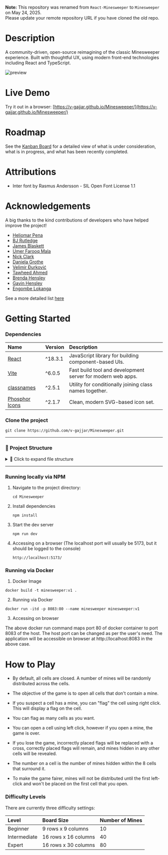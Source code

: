 **Note:** This repository was renamed from `React-Minesweeper` to `Minesweeper` on May 24, 2025.  
Please update your remote repository URL if you have cloned the old repo.

# Description
A community-driven, open-source reimagining of the classic Minesweeper experience. Built with thoughtful UX, using modern front-end technologies including React and TypeScript.

 ![preview](https://github.com/v-gajjar/Minesweeper/blob/main/src/assets/Minesweeper-16-06-2025.gif)


# Live Demo
Try it out in a browser: [https://v-gajjar.github.io/Minesweeper/](https://v-gajjar.github.io/Minesweeper/)


# Roadmap

See the [Kanban Board](https://github.com/users/v-gajjar/projects/2) for a detailed view of what is under consideration, what is in progress, and what has been recently completed.


# Attributions

* Inter font by Rasmus Andersson - SIL Open Font License 1.1


# Acknowledgements
A big thanks to the kind contributions of developers who have helped improve the project!

 - [Heliomar Pena](https://www.linkedin.com/in/heliomar/)
 - [BJ Rutledge](https://www.linkedin.com/in/bj-rutledge/)
 - [James Blaskett](https://www.linkedin.com/in/james-blaskett/)
 - [Umer Farooq Mala](https://github.com/umermala)
 - [Nick Clark](https://github.com/NickTheDevOpsGuy)
 - [Daniela Grothe](https://www.linkedin.com/in/daniela-grothe-743ab8235/)
 - [Velimir Đurković](https://www.linkedin.com/in/djvelimir/)
 - [Tawheed Ahmed](https://www.linkedin.com/in/tawheed-ahmed-dev/)
 - [Brenda Hensley](https://www.linkedin.com/in/brenda-hensley-/)
 - [Gavin Hensley](https://www.linkedin.com/in/g-hensley/)
 - [Engombe Lokanga](https://www.linkedin.com/in/engombelokanga/)


See a more detailed list [here](https://github.com/v-gajjar/Minesweeper/blob/main/CONTRIBUTORS.md)


# Getting Started

### Dependencies

| Name                                                                  | Version | Description                                                 |
| :-------------------------------------------------------------------- | :------ | :---------------------------------------------------------- |
| [React](https://reactjs.org/)                                         | ^18.3.1 | JavaScript library for building component-based UIs.        |
| [Vite](https://vitejs.dev/)                                           | ^6.0.5  | Fast build tool and development server for modern web apps. |
| [classnames](https://www.npmjs.com/package/classnames)                | ^2.5.1  | Utility for conditionally joining class names together.     |
| [Phosphor Icons](https://www.npmjs.com/package/@phosphor-icons/react) | ^2.1.7  | Clean, modern SVG-based icon set.                           |



### Clone the project

```
git clone https://github.com/v-gajjar/Minesweeper.git
```

---

### 📂 Project Structure

<details>
<summary>📁 Click to expand file structure</summary>

```plaintext
.
├── .github
│   ├── pull_request_template.md
│   └── workflows
│       ├── build-checks.yaml
│       ├── whats-new-merged.yaml
│       └── whats-new-preview.yaml
├── .gitignore
├── .prettierignore
├── .prettierrc.yml
├── .stylelintrc.json
├── CONTRIBUTORS.md
├── Dockerfile
├── eslint.config.js
├── globals.d.ts
├── index.html
├── LICENSE
├── package-lock.json
├── package.json
├── README.md
├── src
│   ├── App.css
│   ├── App.tsx
│   ├── assets
│   │   └── Minesweeper-16-06-2025.gif
│   ├── components
│   │   └── feature
│   │       ├── Cell
│   │       ├── GameBoard
│   │       ├── GameDifficultySelector
│   │       ├── GameResultModal
│   │       └── RemainingFlagsCounter
│   ├── config
│   │   ├── gameDifficultyLevelSettings.interfaces.ts
│   │   └── gameDifficultyLevelSettings.ts
│   ├── enum
│   │   ├── GameDifficultyLevel.interfaces.ts
│   │   ├── GameDifficultyLevel.ts
│   │   ├── GameStatus.interfaces.ts
│   │   └── GameStatus.ts
│   ├── index.css
│   ├── main.tsx
│   ├── minesweeperUtils.js
│   ├── types.ts
│   └── vite-env.d.ts
├── tests
│   └── unit
│       ├── App.test.jsx
│       ├── Board.test.jsx
│       ├── Cell.test.jsx
│       ├── GameBoard.test.jsx
│       └── Win.test.jsx
├── tsconfig.app.json
├── tsconfig.json
├── tsconfig.node.json
└── vite.config.ts
```

</details>

---


### Running locally via NPM
1. Navigate to the project directory:
   ```
   cd Minesweeper
   ```
2. Install dependencies
   ```
   npm install
   ```
3. Start the dev server
   ```
   npm run dev
   ```
4. Accessing on a browser (The localhost port will usually be 5173, but it should be logged to the console)
   ```
   http://localhost:5173/
   ```
   

### Running via Docker
1. Docker Image

```
docker build -t minesweeper:v1 .
```

2. Running via Docker

```
docker run -itd -p 8083:80 --name minesweeper minesweeper:v1
```

3. Accessing on browser

The above docker run command maps port 80 of docker container to port 8083 of the host. The host port can be changed as per the user's need. The application will be accessible on browser at http://localhost:8083 in the above case.


# How to Play

- By default, all cells are closed. A number of mines will be randomly distributed across the cells. 

- The objective of the game is to open all cells that don't contain a mine.

- If you suspect a cell has a mine, you can "flag" the cell using right click. This will display a flag on the cell. 

- You can flag as many cells as you want. 

- You can open a cell using left click, however if you open a mine, the game is over.
  
- If you lose the game, incorrectly placed flags will be replaced with a cross, correctly placed flags will remain, and mines hidden in any other cells will be revealed. 

- The number on a cell is the number of mines hidden within the 8 cells that surround it. 

- To make the game fairer, mines will not be distributed until the first left-click and won't be placed on the first cell that you open. 


### Difficulty Levels

There are currently three difficulty settings:

| Level        | Board Size            | Number of Mines |
| :----------- | :-------------------- | :-------------- |
| Beginner     | 9 rows x 9 columns    | 10              |
| Intermediate | 16 rows x 16 columns  | 40              |
| Expert       | 16 rows x 30 columns  | 80              |




   
   
